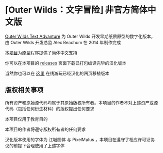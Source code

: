 # ⌈Outer Wilds：文字冒险⌋ 非官方简体中文版
[Outer Wilds Text Advanture](https://www.mobiusdigitalgames.com/outer-wilds-text-adventure.html) 为 Outer Wilds 开发早期纸质原型的数字化版本，由 Outer Wilds 开发总监 Alex Beachum 在 2014 年制作完成

[本项目](https://github.com/CrystFish/OWTASC)为原型程序提供了简体中文支持

你可以在本项目的 [releases](https://github.com/CrystFish/OWTASC/releases) 页面下载已打包编译完毕的汉化版本

当然你也可以在 [这里](https://github.com/CrystFish/OWTAWebSC) 在线游玩已经汉化的网页移植版本

## 版权相关事项
所有资产和原始源代码均属于其原始版权所有者。本项目的作者不对上述资产或源代码（包括任何衍生材料）的版权提出任何要求

本项目仅用于教育目的

本项目的作者将遵守版权所有者的任何要求

汉化版本使用的字体为 江城圆体 与 PixelMplus ，本项目在遵守了相应许可证协议的前提下合理使用了上述字体
